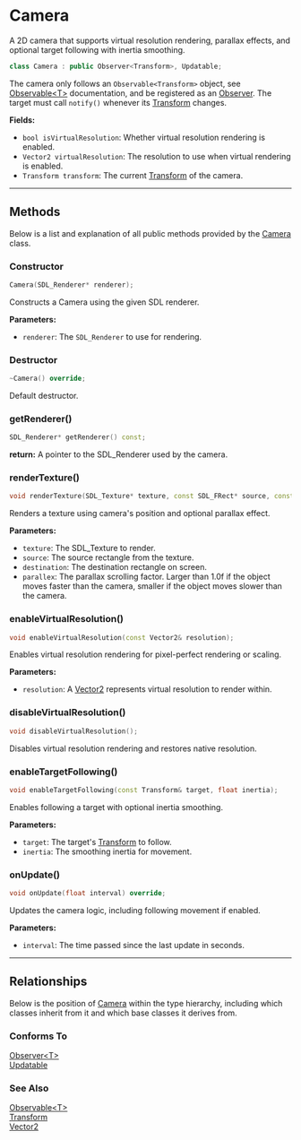 # Camera
A 2D camera that supports virtual resolution rendering, 
parallax effects, and optional target following
with inertia smoothing.

```c++
class Camera : public Observer<Transform>, Updatable;
```

The camera only follows an `Observable<Transform>` object,
see [Observable\<T\>](Observable.md) documentation,
and be registered as an [Observer](Observer.md).
The target must call `notify()` whenever its 
[Transform](Transform.md) changes.

**Fields:**
- `bool isVirtualResolution`: Whether virtual resolution rendering is enabled.
- `Vector2 virtualResolution`: The resolution to use when virtual rendering is enabled.
- `Transform transform`: The current [Transform](Transform.md) of the camera.

---

## Methods

Below is a list and explanation of all public methods
provided by the [Camera](Camera.md) class.

### Constructor

```c++
Camera(SDL_Renderer* renderer);
```
Constructs a Camera using the given SDL renderer.

**Parameters:**
- `renderer`: The `SDL_Renderer` to use for rendering.

### Destructor 

```c++
~Camera() override;
```

Default destructor.

### getRenderer()

```c++
SDL_Renderer* getRenderer() const;
```

**return:** A pointer to the SDL_Renderer used by the camera.

### renderTexture()

```c++
void renderTexture(SDL_Texture* texture, const SDL_FRect* source, const SDL_FRect* destination, float parallex) const;
```

Renders a texture using camera's position and optional parallax effect.

**Parameters:**
- `texture`: The SDL_Texture to render.
- `source`: The source rectangle from the texture.
- `destination`: The destination rectangle on screen.
- `parallex`: The parallax scrolling factor. Larger than 1.0f if the object moves faster than the camera, smaller if the object moves slower than the camera.

### enableVirtualResolution()

```c++
void enableVirtualResolution(const Vector2& resolution);
```

Enables virtual resolution rendering for pixel-perfect 
rendering or scaling.

**Parameters:**
- `resolution`: A [Vector2](Vector2.md) represents virtual resolution to render within.

### disableVirtualResolution()

```c++
void disableVirtualResolution();
```

Disables virtual resolution rendering and restores native 
resolution.

### enableTargetFollowing()

```c++
void enableTargetFollowing(const Transform& target, float inertia);
```

Enables following a target with optional inertia smoothing.

**Parameters:**
- `target`: The target's [Transform](Transform.md) to follow.
- `inertia`: The smoothing inertia for movement.

### onUpdate()

```c++
void onUpdate(float interval) override;
```

Updates the camera logic, including following movement if enabled.

**Parameters:**
- `interval`: The time passed since the last update in seconds.

---

## Relationships
Below is the position of [Camera](Camera.md)
within the type hierarchy, including which classes inherit
from it and which base classes it derives from.

### Conforms To
[Observer\<T\>](Observer.md) <br>
[Updatable](Updatable.md)

### See Also
[Observable\<T\>](Observable.md) <br>
[Transform](Transform.md) <br>
[Vector2](Vector2.md)